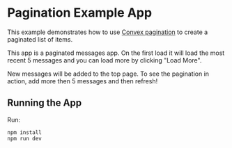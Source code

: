 # Pagination Example App

This example demonstrates how to use
[Convex pagination](https://docs.convex.dev/using/pagination) to create a
paginated list of items.

This app is a paginated messages app. On the first load it will load the most
recent 5 messages and you can load more by clicking "Load More".

New messages will be added to the top page. To see the pagination in action, add
more then 5 messages and then refresh!

## Running the App

Run:

```
npm install
npm run dev
```
